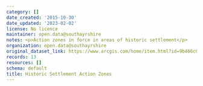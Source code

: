 ```yaml
---
category: []
date_created: '2015-10-30'
date_updated: '2023-02-02'
license: No licence
maintainer: open.data@southayrshire
notes: <p>Action zones in force in areas of historic settlement</p>
organization: open.data@southayrshire
original_dataset_link: https://www.arcgis.com/home/item.html?id=9b466c006f98476db286d5a628a9d308
records: 13
resources: []
schema: default
title: Historic Settlement Action Zones
---
```

